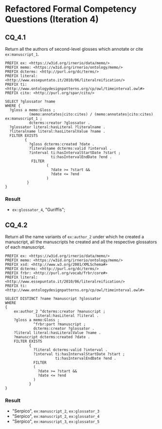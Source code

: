 # Refactored Formal Competency Questions (Iteration 4)

## CQ_4.1
Return all the authors of second-level glosses which annotate or cite `ex:manuscript_1`.

```
PREFIX ex: <https://w3id.org/irnerio/data/memo/>
PREFIX memo: <https://w3id.org/irnerio/ontology/memo/>
PREFIX dcterms: <http://purl.org/dc/terms/>
PREFIX literal: <http://www.essepuntato.it/2010/06/literalreification/>
PREFIX ti: <http://www.ontologydesignpatterns.org/cp/owl/timeinterval.owl#>
PREFIX cito: <http://purl.org/spar/cito/>

SELECT ?glossator ?name
WHERE {
  ?gloss a memo:Gloss ;
           (memo:annotates|cito:cites) / (memo:annotates|cito:cites) ex:manuscript_1 ;
           dcterms:creator ?glossator .
  ?glossator literal:hasLiteral ?literalname .
  ?literalname literal:hasLiteralValue ?name .
  FILTER EXISTS
         {
           ?gloss dcterms:created ?date .
           ?literalname dcterms:valid ?interval .
           ?interval ti:hasIntervalStartDate ?start ;
                     ti:hasIntervalEndDate ?end .
            FILTER 
                   (
                     ?date >= ?start && 
                     ?date <= ?end 
                   )
  		  }
}
```
### Result
* `ex:glossator_4`, "Guriffis";

## CQ_4.2
Return all the name variants of `ex:author_2` under which he created a manuscript, all the manuscripts he created and all the respective glossators of each manuscript.

```
PREFIX ex: <https://w3id.org/irnerio/data/memo/>
PREFIX memo: <https://w3id.org/irnerio/ontology/memo/>
PREFIX xsd: <http://www.w3.org/2001/XMLSchema#>
PREFIX dcterms: <http://purl.org/dc/terms/>
PREFIX frbr: <http://purl.org/vocab/frbr/core#>
PREFIX literal: <http://www.essepuntato.it/2010/06/literalreification/>
PREFIX ti: <http://www.ontologydesignpatterns.org/cp/owl/timeinterval.owl#>

SELECT DISTINCT ?name ?manuscript ?glossator
WHERE
{
    ex:author_2 ^dcterms:creator ?manuscript ;
              literal:hasLiteral ?literal .
    ?gloss a memo:Gloss ;
             ^frbr:part ?manuscript ;
             dcterms:creator ?glossator .
    ?literal literal:hasLiteralValue ?name .
    ?manuscript dcterms:created ?date .
    FILTER EXISTS
           {
             ?literal dcterms:valid ?interval .
             ?interval ti:hasIntervalStartDate ?start ;
                       ti:hasIntervalEndDate ?end .
             FILTER 
             (
               ?date >= ?start && 
               ?date <= ?end
             )
           }  
}
```
### Result
* "Serpico", `ex:manuscript_2`, `ex:glossator_3`
* "Serpico", `ex:manuscript_2`, `ex:glossator_4`
* "Serpico", `ex:manuscript_3`, `ex:glossator_5` 
